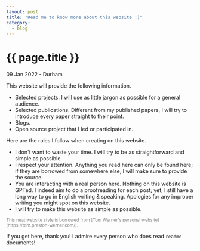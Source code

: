 ```yaml
---
layout: post
title: "Read me to know more about this website :)"
category: 
  - blog
---
```


{{ page.title }}
================

<p class="meta">09 Jan 2022 - Durham</p>

This website will provide the following information.
- Selected projects. I will use as little jargon as possible for a general audience.
- Selected publications. Different from my published papers, I will try to introduce every paper straight to their point. 
- Blogs. 
- Open source project that I led or participated in.

Here are the rules I follow when creating on this website.
- I don't want to waste your time. I will try to be as straightforward and simple as possible. 
- I respect your attention. Anything you read here can only be found here; if they are borrowed from somewhere else, I will make sure to provide the source. 
- You are interacting with a real person here. Nothing on this website is GPTed. I indeed aim to do a proofreading for each post; yet, I still have a long way to go in English writing & speaking. Apologies for any improper writing you might spot on this website.
- I will try to make this website as simple as possible. 
<p style="color: gray; font-size: smaller;"> This neat website style is borrowed from [Tom Werner's personal website](https://tom.preston-werner.com/). </p>

If you get here, thank you! I admire every person who does read `readme` documents! 
